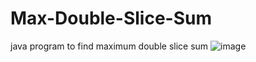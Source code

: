 # Max-Double-Slice-Sum
java program to find maximum double slice sum
![image](https://user-images.githubusercontent.com/84064039/135717600-960971a4-1706-4ae4-9423-5e4f93fec1cb.png)
